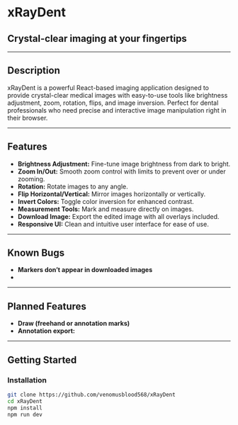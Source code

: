 # xRayDent

## Crystal-clear imaging at your fingertips

---

## Description

xRayDent is a powerful React-based imaging application designed to provide crystal-clear medical images with easy-to-use tools like brightness adjustment, zoom, rotation, flips, and image inversion. Perfect for dental professionals who need precise and interactive image manipulation right in their browser.

---

## Features

- **Brightness Adjustment:** Fine-tune image brightness from dark to bright.
- **Zoom In/Out:** Smooth zoom control with limits to prevent over or under zooming.
- **Rotation:** Rotate images to any angle.
- **Flip Horizontal/Vertical:** Mirror images horizontally or vertically.
- **Invert Colors:** Toggle color inversion for enhanced contrast.
- **Measurement Tools:** Mark and measure directly on images.
- **Download Image:** Export the edited image with all overlays included.
- **Responsive UI:** Clean and intuitive user interface for ease of use.

---

## Known Bugs

- **Markers  don’t appear in downloaded images** 
- 
---

## Planned Features

- **Draw (freehand or annotation marks)**
- **Annotation export:** 
---

## Getting Started

### Installation

```bash
git clone https://github.com/venomusblood568/xRayDent
cd xRayDent
npm install
npm run dev 
